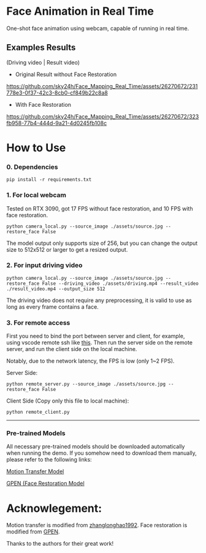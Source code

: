 # Face Animation in Real Time
One-shot face animation using webcam, capable of running in real time.
## **Examples Results**
(Driving video | Result video)
- Original Result without Face Restoration

https://github.com/sky24h/Face_Mapping_Real_Time/assets/26270672/231778e3-0f37-42c3-8cb0-cf849b22c8a8

- With Face Restoration

https://github.com/sky24h/Face_Mapping_Real_Time/assets/26270672/323fb958-77b4-444d-9a21-4d0245fb108c

# How to Use
### 0. Dependencies
```
pip install -r requirements.txt
```
### **1. For local webcam**
Tested on RTX 3090, got 17 FPS without face restoration, and 10 FPS with face restoration.
```
python camera_local.py --source_image ./assets/source.jpg --restore_face False
```
The model output only supports size of 256, but you can change the output size to 512x512 or larger to get a resized output.

### **2. For input driving video**
```
python camera_local.py --source_image ./assets/source.jpg --restore_face False --driving_video ./assets/driving.mp4 --result_video ./result_video.mp4 --output_size 512
```
The driving video does not require any preprocessing, it is valid to use as long as every frame contains a face.

### **3. For remote access**
First you need to bind the port between server and client, for example, using vscode remote ssh like [this](https://code.visualstudio.com/docs/editor/port-forwarding).
Then run the server side on the remote server, and run the client side on the local machine.

Notably, due to the network latency, the FPS is low (only 1~2 FPS).

Server Side:
```
python remote_server.py --source_image ./assets/source.jpg --restore_face False
```

Client Side (Copy only this file to local machine):
```
python remote_client.py
```
---
### Pre-trained Models
All necessary pre-trained models should be downloaded automatically when running the demo.
If you somehow need to download them manually, please refer to the following links:

[Motion Transfer Model](https://drive.google.com/file/d/11ZgyjKI5OcB7klcsIdPpCCX38AIX8Soc/view?usp=drive_link)

[GPEN (Face Restoration Model](https://drive.google.com/drive/folders/1epln5c8HW1QXfVz6444Fe0hG-vRNavi6?usp=drive_link)


# Acknowlegement: 
Motion transfer is modified from [zhanglonghao1992](https://github.com/zhanglonghao1992/One-Shot_Free-View_Neural_Talking_Head_Synthesis).
Face restoration is modified from [GPEN](https://github.com/yangxy/GPEN).

Thanks to the authors for their great work!
